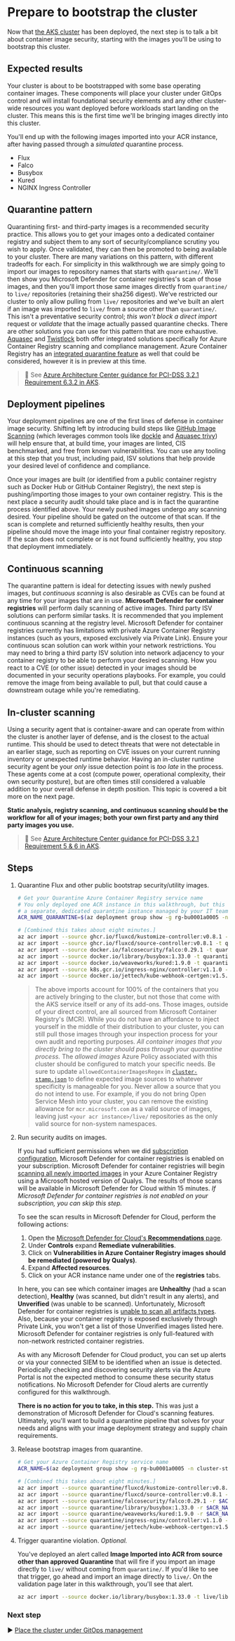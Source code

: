 # Prepare to bootstrap the cluster

Now that [the AKS cluster](./09-aks-cluster.md) has been deployed, the next step is to talk a bit about container image security, starting with the images you'll be using to bootstrap this cluster.

## Expected results

Your cluster is about to be bootstrapped with some base operating container images. These components will place your cluster under GitOps control and will install foundational security elements and any other cluster-wide resources you want deployed before workloads start landing on the cluster. This means this is the first time we'll be bringing images directly into this cluster.

You'll end up with the following images imported into your ACR instance, after having passed through a _simulated_ quarantine process.

* Flux
* Falco
* Busybox
* Kured
* NGINX Ingress Controller

## Quarantine pattern

Quarantining first- and third-party images is a recommended security practice. This allows you to get your images onto a dedicated container registry and subject them to any sort of security/compliance scrutiny you wish to apply. Once validated, they can then be promoted to being available to your cluster. There are many variations on this pattern, with different tradeoffs for each. For simplicity in this walkthrough we are simply going to import our images to repository names that starts with `quarantine/`. We'll then show you Microsoft Defender for container registries's scan of those images, and then you'll import those same images directly from `quarantine/` to `live/` repositories (retaining their sha256 digest). We've restricted our cluster to only allow pulling from `live/` repositories and we've built an alert if an image was imported to `live/` from a source other than `quarantine/`. This isn't a preventative security control; _this won't block a direct import_ request or _validate_ that the image actually passed quarantine checks. There are other solutions you can use for this pattern that are more exhaustive. [Aquasec](https://go.microsoft.com/fwlink/?linkid=2002601&clcid=0x409) and [Twistlock](https://go.microsoft.com/fwlink/?linkid=2002600&clcid=0x409) both offer integrated solutions specifically for Azure Container Registry scanning and compliance management. Azure Container Registry has an [integrated quarantine feature](https://docs.microsoft.com/azure/container-registry/container-registry-faq#how-do-i-enable-automatic-image-quarantine-for-a-registry) as well that could be considered, however it is in preview at this time.

> :notebook: See [Azure Architecture Center guidance for PCI-DSS 3.2.1 Requirement 6.3.2 in AKS](https://docs.microsoft.com/azure/architecture/reference-architectures/containers/aks-pci/aks-pci-malware#requirement-632).

## Deployment pipelines

Your deployment pipelines are one of the first lines of defense in container image security. Shifting left by introducing build steps like [GitHub Image Scanning](https://github.com/Azure/container-scan) (which leverages common tools like [dockle](https://github.com/goodwithtech/dockle) and [Aquasec trivy](https://github.com/aquasecurity/trivy)) will help ensure that, at build time, your images are linted, CIS benchmarked, and free from known vulnerabilities. You can use any tooling at this step that you trust, including paid, ISV solutions that help provide your desired level of confidence and compliance.

Once your images are built (or identified from a public container registry such as Docker Hub or GitHub Container Registry), the next step is pushing/importing those images to your own container registry. This is the next place a security audit should take place and is in fact the quarantine process identified above. Your newly pushed images undergo any scanning desired. Your pipeline should be gated on the outcome of that scan. If the scan is complete and returned sufficiently healthy results, then your pipeline should move the image into your final container registry repository. If the scan does not complete or is not found sufficiently healthy, you stop that deployment immediately.

## Continuous scanning

The quarantine pattern is ideal for detecting issues with newly pushed images, but _continuous scanning_ is also desirable as CVEs can be found at any time for your images that are in use. **Microsoft Defender for container registries** will perform daily scanning of active images. Third party ISV solutions can perform similar tasks. It is recommended that you implement continuous scanning at the registry level. Microsoft Defender for container registries currently has limitations with private Azure Container Registry instances (such as yours, exposed exclusively via Private Link). Ensure your continuous scan solution can work within your network restrictions. You may need to bring a third party ISV solution into network adjacency to your container registry to be able to perform your desired scanning. How you react to a CVE (or other issue) detected in your images should be documented in your security operations playbooks. For example, you could remove the image from being available to pull, but that could cause a downstream outage while you're remediating.

## In-cluster scanning

Using a security agent that is container-aware and can operate from within the cluster is another layer of defense, and is the closest to the actual runtime. This should be used to detect threats that were not detectable in an earlier stage, such as reporting on CVE issues on your current running inventory or unexpected runtime behavior. Having an in-cluster runtime security agent be your _only_ issue detection point is _too late_ in the process. These agents come at a cost (compute power, operational complexity, their own security posture), but are often times still considered a valuable addition to your overall defense in depth position. This topic is covered a bit more on the next page.

**Static analysis, registry scanning, and continuous scanning should be the workflow for all of your images; both your own first party and any third party images you use.**

> :notebook: See [Azure Architecture Center guidance for PCI-DSS 3.2.1 Requirement 5 & 6 in AKS](https://docs.microsoft.com/azure/architecture/reference-architectures/containers/aks-pci/aks-pci-malware).

## Steps

1. Quarantine Flux and other public bootstrap security/utility images.

   ```bash
   # Get your Quarantine Azure Container Registry service name
   # You only deployed one ACR instance in this walkthrough, but this could be
   # a separate, dedicated quarantine instance managed by your IT team.
   ACR_NAME_QUARANTINE=$(az deployment group show -g rg-bu0001a0005 -n cluster-stamp --query properties.outputs.quarantineContainerRegistryName.value -o tsv)
   
   # [Combined this takes about eight minutes.]
   az acr import --source ghcr.io/fluxcd/kustomize-controller:v0.8.1 -t quarantine/fluxcd/kustomize-controller:v0.8.1 -n $ACR_NAME_QUARANTINE && \
   az acr import --source ghcr.io/fluxcd/source-controller:v0.8.1 -t quarantine/fluxcd/source-controller:v0.8.1 -n $ACR_NAME_QUARANTINE       && \
   az acr import --source docker.io/falcosecurity/falco:0.29.1 -t quarantine/falcosecurity/falco:0.29.1 -n $ACR_NAME_QUARANTINE               && \
   az acr import --source docker.io/library/busybox:1.33.0 -t quarantine/library/busybox:1.33.0 -n $ACR_NAME_QUARANTINE                       && \
   az acr import --source docker.io/weaveworks/kured:1.9.0 -t quarantine/weaveworks/kured:1.9.0 -n $ACR_NAME_QUARANTINE                       && \
   az acr import --source k8s.gcr.io/ingress-nginx/controller:v1.1.0 -t quarantine/ingress-nginx/controller:v1.1.0 -n $ACR_NAME_QUARANTINE    && \
   az acr import --source docker.io/jettech/kube-webhook-certgen:v1.5.1 -t quarantine/jettech/kube-webhook-certgen:v1.5.1 -n $ACR_NAME_QUARANTINE
   ```

   > The above imports account for 100% of the containers that you are actively bringing to the cluster, but not those that come with the AKS service itself or any of its add-ons. Those images, outside of your direct control, are all sourced from Microsoft Container Registry's (MCR). While you do not have an affordance to inject yourself in the middle of their distribution to your cluster, you can still pull those images through your inspection process for your own audit and reporting purposes. _All container images that you directly bring to the cluster should pass through your quarantine process._ The _allowed images_ Azure Policy associated with this cluster should be configured to match your specific needs. Be sure to update `allowedContainerImagesRegex` in [`cluster-stamp.json`](../../cluster-stamp.json) to define expected image sources to whatever specificity is manageable for you. Never allow a source that you do not intend to use. For example, if you do not bring Open Service Mesh into your cluster, you can remove the existing allowance for `mcr.microsoft.com` as a valid source of images, leaving just `<your acr instance>/live/` repositories as the only valid source for non-system namespaces.

1. Run security audits on images.

   If you had sufficient permissions when we did [subscription configuration](./04-subscription.md), Microsoft Defender for container registries is enabled on your subscription. Microsoft Defender for container registries will begin [scanning all newly imported images](https://docs.microsoft.com/azure/security-center/defender-for-container-registries-introduction#when-are-images-scanned) in your Azure Container Registry using a Microsoft hosted version of Qualys. The results of those scans will be available in Microsoft Defender for Cloud within 15 minutes. _If Microsoft Defender for container registries is not enabled on your subscription, you can skip this step._

   To see the scan results in Microsoft Defender for Cloud, perform the following actions:

   1. Open the [Microsoft Defender for Cloud's **Recommendations** page](https://portal.azure.com/#blade/Microsoft_Azure_Security/SecurityMenuBlade/5).
   1. Under **Controls** expand **Remediate vulnerabilities**.
   1. Click on **Vulnerabilities in Azure Container Registry images should be remediated (powered by Qualys)**.
   1. Expand **Affected resources**.
   1. Click on your ACR instance name under one of the **registries** tabs.

   In here, you can see which container images are **Unhealthy** (had a scan detection), **Healthy** (was scanned, but didn't result in any alerts), and **Unverified** (was unable to be scanned). Unfortunately, Microsoft Defender for container registries is [unable to scan all artifacts types](https://docs.microsoft.com/azure/security-center/defender-for-container-registries-introduction#availability). Also, because your container registry is exposed exclusively through Private Link, you won't get a list of those Unverified images listed here. Microsoft Defender for container registries is only full-featured with non-network restricted container registries.

   As with any Microsoft Defender for Cloud product, you can set up alerts or via your connected SIEM to be identified when an issue is detected. Periodically checking and discovering security alerts via the Azure Portal is not the expected method to consume these security status notifications. No Microsoft Defender for Cloud alerts are currently configured for this walkthrough.

   **There is no action for you to take, in this step.** This was just a demonstration of Microsoft Defender for Cloud's scanning features. Ultimately, you'll want to build a quarantine pipeline that solves for your needs and aligns with your image deployment strategy and supply chain requirements.

1. Release bootstrap images from quarantine.

   ```bash
   # Get your Azure Container Registry service name
   ACR_NAME=$(az deployment group show -g rg-bu0001a0005 -n cluster-stamp --query properties.outputs.containerRegistryName.value -o tsv)
   
   # [Combined this takes about eight minutes.]
   az acr import --source quarantine/fluxcd/kustomize-controller:v0.8.1 -r $ACR_NAME_QUARANTINE -t live/fluxcd/kustomize-controller:v0.8.1 -n $ACR_NAME && \
   az acr import --source quarantine/fluxcd/source-controller:v0.8.1 -r $ACR_NAME_QUARANTINE -t live/fluxcd/source-controller:v0.8.1 -n $ACR_NAME       && \
   az acr import --source quarantine/falcosecurity/falco:0.29.1 -r $ACR_NAME_QUARANTINE -t live/falcosecurity/falco:0.29.1 -n $ACR_NAME                 && \
   az acr import --source quarantine/library/busybox:1.33.0 -r $ACR_NAME_QUARANTINE -t live/library/busybox:1.33.0 -n $ACR_NAME                         && \
   az acr import --source quarantine/weaveworks/kured:1.9.0 -r $ACR_NAME_QUARANTINE -t live/weaveworks/kured:1.9.0 -n $ACR_NAME                         && \
   az acr import --source quarantine/ingress-nginx/controller:v1.1.0 -r $ACR_NAME_QUARANTINE -t live/ingress-nginx/controller:v1.1.0 -n $ACR_NAME       && \
   az acr import --source quarantine/jettech/kube-webhook-certgen:v1.5.1 -r $ACR_NAME_QUARANTINE -t live/jettech/kube-webhook-certgen:v1.5.1 -n $ACR_NAME
   ```

1. Trigger quarantine violation. _Optional._

   You've deployed an alert called **Image Imported into ACR from source other than approved Quarantine** that will fire if you import an image directly to `live/` without coming from `quarantine/`. If you'd like to see that trigger, go ahead and import an image directly to `live/`. On the validation page later in this walkthrough, you'll see that alert.

   ```bash
   az acr import --source docker.io/library/busybox:1.33.0 -t live/library/busybox:SkippedQuarantine -n $ACR_NAME
   ```

### Next step

:arrow_forward: [Place the cluster under GitOps management](./11-gitops.md)
